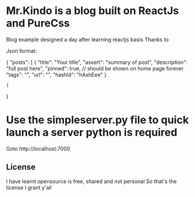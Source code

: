 Mr.Kindo is a blog built on ReactJs and PureCss
===================================

Blog example designed a day after learning reactjs basis
Thanks to 

Json format:

{
    "posts": [
        {
            "title": "Your title",
            "assert": "summary of post",
            "description": "full post here",
            "pinned": true, // should be shown on home page forever
            "tags": "",
            "url": "",
            "hashid": "hAshEee"
        }

    ]
}

Use the simpleserver.py file to quick launch a server
python is required
====================================================

Goto http://localhost:7000


License
-------

I have learnt opensource is free, shared and not personal
So that's the license I grant y'all
